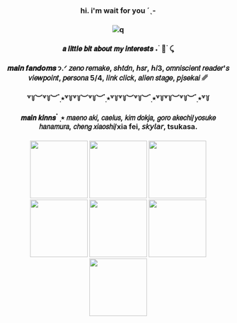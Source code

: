 ### <p align="center"> hi. i'm wait for you ˊˎ-
### <p align="center"> ![q](https://media1.tenor.com/m/sJ2STToKvTIAAAAd/shuake-akeshu.gif)
### <p align="center"> 𝙖 𝙡𝙞𝙩𝙩𝙡𝙚 𝙗𝙞𝙩 𝙖𝙗𝙤𝙪𝙩 𝙢𝙮 𝙞𝙣𝙩𝙚𝙧𝙚𝙨𝙩𝙨 ˖ ࣪ 🥞 ࣪ ⤹
### <p align="center"> 𝒎𝒂𝒊𝒏 𝒇𝒂𝒏𝒅𝒐𝒎𝒔 𐭩.ᐟ  𝑧𝑒𝑛𝑜 𝑟𝑒𝑚𝑎𝑘𝑒, 𝑠ℎ𝑡𝑑𝑛, ℎ𝑠𝑟, ℎ𝑖3, 𝑜𝑚𝑛𝑖𝑠𝑐𝑖𝑒𝑛𝑡 𝑟𝑒𝑎𝑑𝑒𝑟'𝑠 𝑣𝑖𝑒𝑤𝑝𝑜𝑖𝑛𝑡, 𝑝𝑒𝑟𝑠𝑜𝑛𝑎 5/4, 𝑙𝑖𝑛𝑘 𝑐𝑙𝑖𝑐𝑘, 𝑎𝑙𝑖𝑒𝑛 𝑠𝑡𝑎𝑔𝑒, 𝑝𝑗𝑠𝑒𝑘𝑎𝑖 ␥
### <p align="center"> ꒷꒦︶꒷꒦︶ ๋࣭ ⭑꒷꒦꒷꒦︶꒷꒦︶ ๋࣭ ⭑꒷꒦꒷꒦︶꒷꒦︶ ๋࣭ ⭑꒷꒦꒷꒦︶꒷꒦︶ ๋࣭ ⭑꒷꒦
### <p align="center">  
### <p align="center">  
### <p align="center"> 𝙢𝙖𝙞𝙣 𝙠𝙞𝙣𝙣𝙨  ๋ ࣭ ⭑ 𝘮𝘢𝘦𝘯𝘰 𝘢𝘬𝘪, 𝘤𝘢𝘦𝘭𝘶𝘴, 𝘬𝘪𝘮 𝘥𝘰𝘬𝘫𝘢, 𝘨𝘰𝘳𝘰 𝘢𝘬𝘦𝘤𝘩𝘪/𝘺𝘰𝘴𝘶𝘬𝘦 𝘩𝘢𝘯𝘢𝘮𝘶𝘳𝘢, 𝘤𝘩𝘦𝘯𝘨 𝘹𝘪𝘢𝘰𝘴𝘩𝘪/xia fei, 𝘴𝘬𝘺𝘭𝘢𝘳, tsukasa.
### <p align="center">

<p align="center"> <img src="https://media.tenor.com/7-ET01coGZ0AAAAM/honkai-honkai-star-rail.gif"<width="130" height="130"> 
<img src="https://media.tenor.com/p3jJB4U8vs4AAAAM/gikiw.gif"<width="130" height="130">
<img src="https://media.tenor.com/YMtcv1OioMwAAAAM/persona5-goro-akechi.gif"<width="130" height="130">
<img src="https://media.tenor.com/L4ciesqQHtUAAAAM/cheng-xiaoshi-toki.gif"<width="130" height="130">
  <img src="https://media1.tenor.com/m/JiC8VK1_cikAAAAC/link-click-linkclick.gif"<width="130" height="130">
<img src="https://media1.tenor.com/m/EB0hZh3EiOgAAAAC/project-sekai-tsukasa-tenma.gif"<width="130" height="130">
<img src=""<width="130" height="130">
